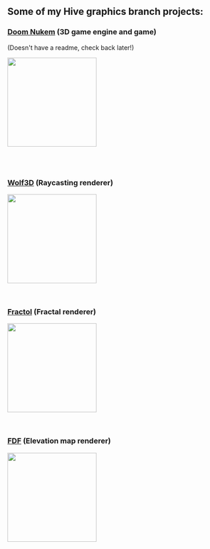 ## Some of my Hive graphics branch projects:

### [Doom Nukem](https://github.com/oskarikinnunen/DoomNukem) (3D game engine and game)
(Doesn't have a readme, check back later!)  

<a href="https://github.com/oskarikinnunen/DoomNukem"><img src="https://user-images.githubusercontent.com/45420297/218820218-a78d7254-b019-449a-9650-5c994493cedc.png" width="200" height="200"></a>


<br><br>  

### [Wolf3D](https://github.com/oskarikinnunen/sovietpunk) (Raycasting renderer)
<a href="https://github.com/oskarikinnunen/sovietpunk"><img src="https://user-images.githubusercontent.com/45420297/218836544-50211169-01b8-49d4-9814-54210b4322d2.png" width="200" height="200"></a>

<br>  

### [Fractol](https://github.com/oskarikinnunen/FractolVogsphere) (Fractal renderer)
<a href="https://github.com/oskarikinnunen/FractolVogsphere"><img src="https://user-images.githubusercontent.com/45420297/218819321-5283b58f-5946-4ec8-972f-9aaed5e70716.png" width="200" height="200"></a>

<br>  

### [FDF](https://github.com/oskarikinnunen/PresentableFDF) (Elevation map renderer)
<a href="https://github.com/oskarikinnunen/PresentableFDF"><img src="https://user-images.githubusercontent.com/45420297/218820732-7bb299e5-7e56-41f2-9810-7f42afe013eb.png" width="200" height="200"></a>
